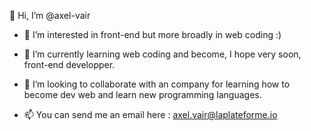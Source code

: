 👋 Hi, I’m @axel-vair

- 👀 I’m interested in front-end but more broadly in web coding :)
- 🌱 I’m currently learning web coding and become, I hope very soon, front-end developper. 
- 💞️ I’m looking to collaborate with an company for learning how to become dev web and learn new programming languages. 

- 📫 You can send me an email here : axel.vair@laplateforme.io

<!---
axel-vair/axel-vair is a ✨ special ✨ repository because its `README.md` (this file) appears on your GitHub profile.
You can click the Preview link to take a look at your changes.
--->
